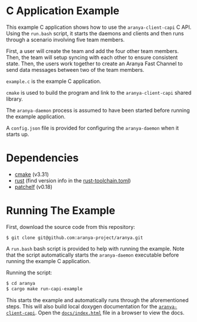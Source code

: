 # C Application Example

This example C application shows how to use the `aranya-client-capi` C API.
Using the `run.bash` script, it starts the daemons and clients and then runs
through a scenario involving five team members.

First, a user will create the team and add the four other team members. Then,
the team will setup syncing with each other to ensure consistent state. Then,
the users work together to create an Aranya Fast Channel to send data messages
between two of the team members.

`example.c` is the example C application.

`cmake` is used to build the program and link to the `aranya-client-capi` shared library.

The `aranya-daemon` process is assumed to have been started before running the example application.

A `config.json` file is provided for configuring the `aranya-daemon` when it starts up.

# Dependencies

- [cmake](https://cmake.org/download/) (v3.31)
- [rust](https://www.rust-lang.org/tools/install) (find version info in the
[rust-toolchain.toml](../../rust-toolchain.toml))
- [patchelf](https://github.com/NixOS/patchelf) (v0.18)

# Running The Example

First, download the source code from this repository:

`$ git clone git@github.com:aranya-project/aranya.git`

A `run.bash` bash script is provided to help with running the example.
Note that the script automatically starts the `aranya-daemon` executable before
running the example C application.

Running the script:

```bash
$ cd aranya
$ cargo make run-capi-example
```

This starts the example and automatically runs through the aforementioned
steps. This will also build local doxygen documentation for the
[`aranya-client-capi`](crates/aranya-client-capi/docs/). Open the
[`docs/index.html`](crates/aranya-client-c-api/docs/index.html) file in a
browser to view the docs.
